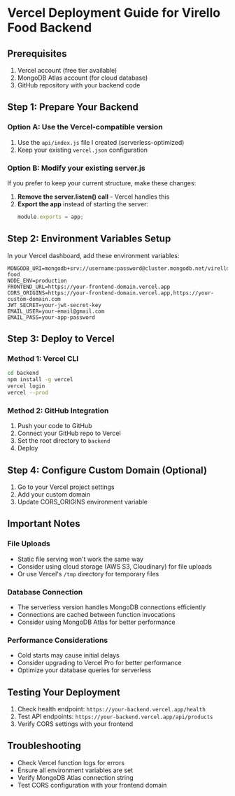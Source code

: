 # Vercel Deployment Guide for Virello Food Backend

## Prerequisites
1. Vercel account (free tier available)
2. MongoDB Atlas account (for cloud database)
3. GitHub repository with your backend code

## Step 1: Prepare Your Backend

### Option A: Use the Vercel-compatible version
1. Use the `api/index.js` file I created (serverless-optimized)
2. Keep your existing `vercel.json` configuration

### Option B: Modify your existing server.js
If you prefer to keep your current structure, make these changes:

1. **Remove the server.listen() call** - Vercel handles this
2. **Export the app** instead of starting the server:
   ```javascript
   module.exports = app;
   ```

## Step 2: Environment Variables Setup

In your Vercel dashboard, add these environment variables:

```
MONGODB_URI=mongodb+srv://username:password@cluster.mongodb.net/virello-food
NODE_ENV=production
FRONTEND_URL=https://your-frontend-domain.vercel.app
CORS_ORIGINS=https://your-frontend-domain.vercel.app,https://your-custom-domain.com
JWT_SECRET=your-jwt-secret-key
EMAIL_USER=your-email@gmail.com
EMAIL_PASS=your-app-password
```

## Step 3: Deploy to Vercel

### Method 1: Vercel CLI
```bash
cd backend
npm install -g vercel
vercel login
vercel --prod
```

### Method 2: GitHub Integration
1. Push your code to GitHub
2. Connect your GitHub repo to Vercel
3. Set the root directory to `backend`
4. Deploy

## Step 4: Configure Custom Domain (Optional)
1. Go to your Vercel project settings
2. Add your custom domain
3. Update CORS_ORIGINS environment variable

## Important Notes

### File Uploads
- Static file serving won't work the same way
- Consider using cloud storage (AWS S3, Cloudinary) for file uploads
- Or use Vercel's `/tmp` directory for temporary files

### Database Connection
- The serverless version handles MongoDB connections efficiently
- Connections are cached between function invocations
- Consider using MongoDB Atlas for better performance

### Performance Considerations
- Cold starts may cause initial delays
- Consider upgrading to Vercel Pro for better performance
- Optimize your database queries for serverless

## Testing Your Deployment
1. Check health endpoint: `https://your-backend.vercel.app/health`
2. Test API endpoints: `https://your-backend.vercel.app/api/products`
3. Verify CORS settings with your frontend

## Troubleshooting
- Check Vercel function logs for errors
- Ensure all environment variables are set
- Verify MongoDB Atlas connection string
- Test CORS configuration with your frontend domain
